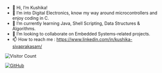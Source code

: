 - 👋 Hi, I’m Kushika!
- 👀 I’m into Digital Electronics, know my way around microcontrollers and enjoy coding in C. 
- 🌱 I’m currently learning Java, Shell Scripting, Data Structures & Algorithms.
- 💞️ I’m looking to collaborate on Embedded Systems-related projects.
- 📫 How to reach me : https://www.linkedin.com/in/kushika-sivaprakasam/

![Visitor Count](https://profile-counter.glitch.me/{username}/count.svg)

[![GitHub](https://github-readme-stats-abserari.vercel.app/api?username=abserari&show_icons=true&bg_color=30,e96443,904e95&title_color=fff&text_color=fff)](https://github.com/abserari)


<!---
kushika-s30/kushika-s30 is a ✨ special ✨ repository because its `README.md` (this file) appears on your GitHub profile.
You can click the Preview link to take a look at your changes.
--->
